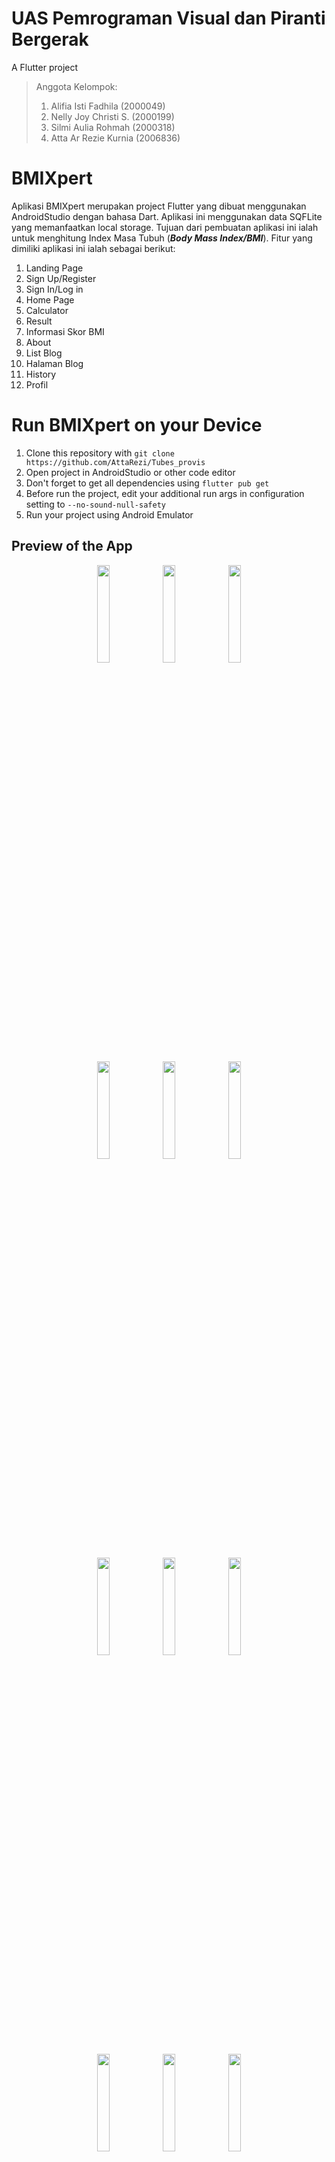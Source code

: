 # UAS Pemrograman Visual dan Piranti Bergerak

A Flutter project
> Anggota Kelompok:
> 1. Alifia Isti Fadhila (2000049)
> 2. Nelly Joy Christi S. (2000199)
> 3. Silmi Aulia Rohmah (2000318)
> 4. Atta Ar Rezie Kurnia (2006836)


# BMIXpert

Aplikasi BMIXpert merupakan project Flutter yang dibuat menggunakan AndroidStudio dengan bahasa Dart.
Aplikasi ini menggunakan data SQFLite yang memanfaatkan local storage. Tujuan dari pembuatan aplikasi ini
ialah untuk menghitung Index Masa Tubuh (**_Body Mass Index/BMI_**). Fitur yang dimiliki aplikasi ini ialah sebagai berikut:
1. Landing Page
2. Sign Up/Register
3. Sign In/Log in
4. Home Page
5. Calculator
6. Result
7. Informasi Skor BMI
8. About
9. List Blog
10. Halaman Blog
11. History
12. Profil

# Run BMIXpert on your Device
1. Clone this repository with `git clone https://github.com/AttaRezi/Tubes_provis`
2. Open project in AndroidStudio or other code editor
3. Don't forget to get all dependencies using `flutter pub get`
4. Before run the project, edit your additional run args in configuration setting to `--no-sound-null-safety`
5. Run your project using Android Emulator


## Preview of the App


<p align="center">
  <img width=20% height=20% src="https://user-images.githubusercontent.com/99388988/210228172-088124d3-2371-4157-b391-114164e42026.png">
  
  <img width=20% height=20% src="https://user-images.githubusercontent.com/99388988/210228113-6a5c67ad-3f1b-49ee-882d-b59f11c455ef.png">
 
  <img width=20% height=20% src="https://user-images.githubusercontent.com/99388988/210228278-a0c0f2d0-01fd-4947-bd61-63a7050953b7.png">
</p>

<p align="center">
  <img width=20% height=20% src="https://user-images.githubusercontent.com/99388988/210229525-8ae72563-4f70-41ac-884c-c723ec66a22f.png">
  
  <img width=20% height=20% src="https://user-images.githubusercontent.com/99388988/210229544-f4f3ee4c-7665-497b-9b07-2efa95eb6402.png">
 
  <img width=20% height=20% src="https://user-images.githubusercontent.com/99388988/210229565-fc666813-6d77-4d89-a898-a03a68f31a55.png">
</p>

<p align="center">
  <img width=20% height=20% src="https://user-images.githubusercontent.com/99388988/210229734-a489171b-affb-4436-99b0-5a9109d6162d.png">
  
  <img width=20% height=20% src="https://user-images.githubusercontent.com/99388988/210229776-e097ab39-790e-4b2d-a2d8-b9562543fa15.png">
 
  <img width=20% height=20% src="https://user-images.githubusercontent.com/99388988/210229864-2ccf1c33-bbff-496e-982b-37fc18b963d1.png">
</p>

<p align="center">
  <img width=20% height=20% src="https://user-images.githubusercontent.com/99388988/210229888-e132673a-d4d9-4540-974d-f59c0a723af9.png">
  
  <img width=20% height=20% src="https://user-images.githubusercontent.com/99388988/210229938-6f04aec8-83e1-49f4-846f-5c9a4f46efca.png">
 
  <img width=20% height=20% src="https://user-images.githubusercontent.com/99388988/210229959-ca90982a-9178-49f3-91c2-9314a6898b85.png">
</p>


## Getting Started

This project is a starting point for a Flutter application.

A few resources to get you started if this is your first Flutter project:

- [Lab: Write your first Flutter app](https://docs.flutter.dev/get-started/codelab)
- [Cookbook: Useful Flutter samples](https://docs.flutter.dev/cookbook)

For help getting started with Flutter development, view the
[online documentation](https://docs.flutter.dev/), which offers tutorials,
samples, guidance on mobile development, and a full API reference.
